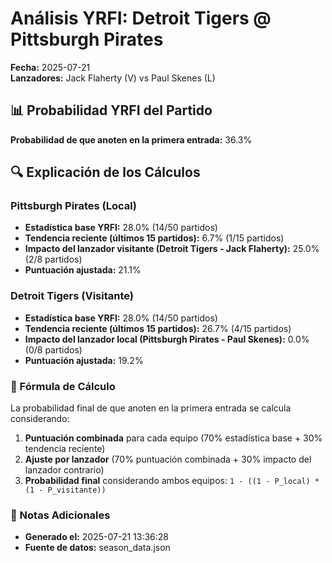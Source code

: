 # Análisis YRFI: Detroit Tigers @ Pittsburgh Pirates

**Fecha:** 2025-07-21  
**Lanzadores:** Jack Flaherty (V) vs Paul Skenes (L)

## 📊 Probabilidad YRFI del Partido

**Probabilidad de que anoten en la primera entrada:** 36.3%

## 🔍 Explicación de los Cálculos

### Pittsburgh Pirates (Local)
- **Estadística base YRFI:** 28.0% (14/50 partidos)
- **Tendencia reciente (últimos 15 partidos):** 6.7% (1/15 partidos)
- **Impacto del lanzador visitante (Detroit Tigers - Jack Flaherty):** 25.0% (2/8 partidos)
- **Puntuación ajustada:** 21.1%

### Detroit Tigers (Visitante)
- **Estadística base YRFI:** 28.0% (14/50 partidos)
- **Tendencia reciente (últimos 15 partidos):** 26.7% (4/15 partidos)
- **Impacto del lanzador local (Pittsburgh Pirates - Paul Skenes):** 0.0% (0/8 partidos)
- **Puntuación ajustada:** 19.2%

### 📝 Fórmula de Cálculo

La probabilidad final de que anoten en la primera entrada se calcula considerando:
1. **Puntuación combinada** para cada equipo (70% estadística base + 30% tendencia reciente)
2. **Ajuste por lanzador** (70% puntuación combinada + 30% impacto del lanzador contrario)
3. **Probabilidad final** considerando ambos equipos: `1 - ((1 - P_local) * (1 - P_visitante))`

### 📌 Notas Adicionales

- **Generado el:** 2025-07-21 13:36:28
- **Fuente de datos:** season_data.json
